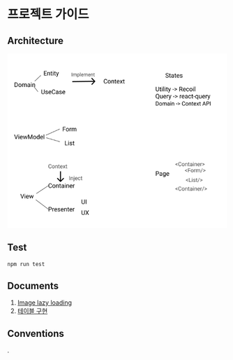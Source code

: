 # 프로젝트 가이드

## Architecture

![hais-architecture](./docs/images/hais-architecture.png)

## Test

```console
npm run test
```

## Documents

1. [Image lazy loading](./docs/ImageLazyLoading.md)
2. [테이블 구현](./docs/테이블%20구현.md)

## Conventions

.
